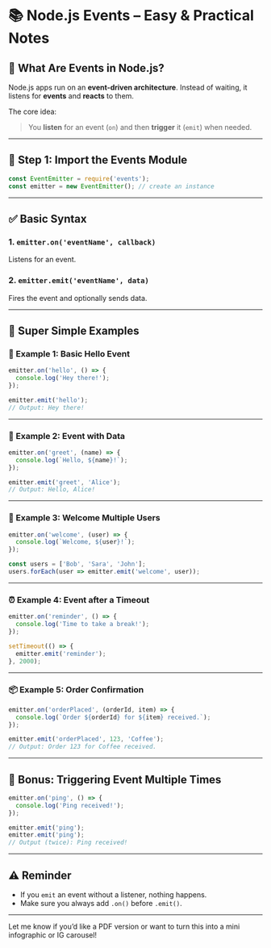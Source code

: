 # 📚 Node.js Events – Easy & Practical Notes

## 🧠 What Are Events in Node.js?
Node.js apps run on an **event-driven architecture**. Instead of waiting, it listens for **events** and **reacts** to them.

The core idea:  
> You **listen** for an event (`on`) and then **trigger** it (`emit`) when needed.

---

## 🔧 Step 1: Import the Events Module

```js
const EventEmitter = require('events');
const emitter = new EventEmitter(); // create an instance
```

---

## ✅ Basic Syntax

### 1. `emitter.on('eventName', callback)`
Listens for an event.

### 2. `emitter.emit('eventName', data)`
Fires the event and optionally sends data.

---

## 🚀 Super Simple Examples

### 🧊 Example 1: Basic Hello Event

```js
emitter.on('hello', () => {
  console.log('Hey there!');
});

emitter.emit('hello');
// Output: Hey there!
```

---

### 🔡 Example 2: Event with Data

```js
emitter.on('greet', (name) => {
  console.log(`Hello, ${name}!`);
});

emitter.emit('greet', 'Alice');
// Output: Hello, Alice!
```

---

### 🎉 Example 3: Welcome Multiple Users

```js
emitter.on('welcome', (user) => {
  console.log(`Welcome, ${user}!`);
});

const users = ['Bob', 'Sara', 'John'];
users.forEach(user => emitter.emit('welcome', user));
```

---

### ⏰ Example 4: Event after a Timeout

```js
emitter.on('reminder', () => {
  console.log('Time to take a break!');
});

setTimeout(() => {
  emitter.emit('reminder');
}, 2000);
```

---

### 📦 Example 5: Order Confirmation

```js
emitter.on('orderPlaced', (orderId, item) => {
  console.log(`Order ${orderId} for ${item} received.`);
});

emitter.emit('orderPlaced', 123, 'Coffee');
// Output: Order 123 for Coffee received.
```

---

## 🔁 Bonus: Triggering Event Multiple Times

```js
emitter.on('ping', () => {
  console.log('Ping received!');
});

emitter.emit('ping');
emitter.emit('ping');
// Output (twice): Ping received!
```

---

## ⚠️ Reminder
- If you `emit` an event without a listener, nothing happens.
- Make sure you always add `.on()` before `.emit()`.

---

Let me know if you’d like a PDF version or want to turn this into a mini infographic or IG carousel!